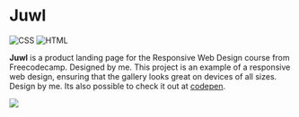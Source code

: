 # Juwl
![CSS](https://img.shields.io/badge/CSS-1572B6?style=flat&logo=css3&logoColor=white)
![HTML](https://img.shields.io/badge/HTML-E34F26?style=flat&logo=html5&logoColor=white)

**Juwl** is a product landing page for the Responsive Web Design course from Freecodecamp. Designed by me. This project is an example of a responsive web design, ensuring that the gallery looks great on devices of all sizes. Design by me. Its also possible to check it out at [codepen]([https://codepen.io/danielasegadilha/pen/RweKaOq](https://codepen.io/danielasegadilha/pen/dyqvNLZ)).

<img src="/assets/juwl.gif">
